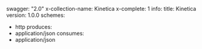 swagger: "2.0"
x-collection-name: Kinetica
x-complete: 1
info:
  title: Kinetica
  version: 1.0.0
schemes:
- http
produces:
- application/json
consumes:
- application/json